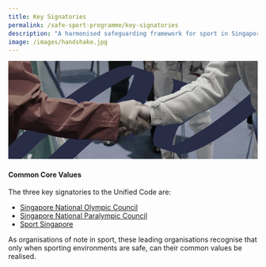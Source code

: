 ```yaml
---
title: Key Signatories
permalink: /safe-sport-programme/key-signatories
description: "A harmonised safeguarding framework for sport in Singapore "
image: /images/handshake.jpg
---
```



![Alt text for image on Isomer site](/images/handshake.jpg)
#### Common Core Values
The three key signatories to the Unified Code are:
* [Singapore National Olympic Council ](https://www.singaporeolympics.com/)
* [Singapore National Paralympic Council](https://www.snpc.org.sg/)
* [Sport Singapore](https://sportsingapore.gov.sg/)


As organisations of note in sport, these leading organisations recognise that only when sporting
environments are safe, can their common values be realised.